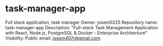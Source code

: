 # task-manager-app
Full stack application, task manager
Owner: josem0225
Repository name: task-manager-app
Description: "Full-stack Task Management Application with React, Node.js, PostgreSQL & Docker - Enterprise Architecture"
Visibility:  Public
email: josem407r@gmail.com
